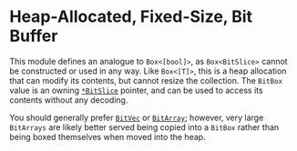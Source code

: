 # Heap-Allocated, Fixed-Size, Bit Buffer

This module defines an analogue to `Box<[bool]>`, as `Box<BitSlice>` cannot be
constructed or used in any way. Like `Box<[T]>`, this is a heap allocation that
can modify its contents, but cannot resize the collection. The `BitBox` value is
an owning [`*BitSlice`] pointer, and can be used to access its contents without
any decoding.

You should generally prefer [`BitVec`] or [`BitArray`]; however, very large
`BitArrays` are likely better served being copied into a `BitBox` rather than
being boxed themselves when moved into the heap.

[`BitArray`]: crate::array::BitArray
[`BitVec`]: crate::vec::BitVec
[`*BitSlice`]: crate::slice::BitSlice
